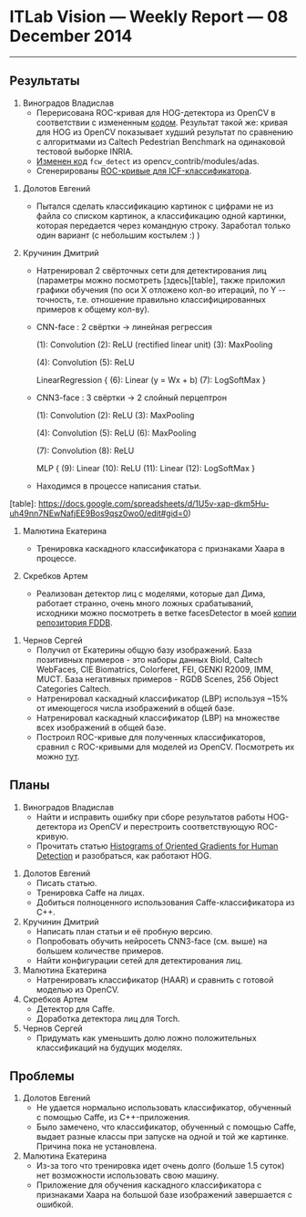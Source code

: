 # ITLab Vision — Weekly Report — 08 December 2014

----------------

## Результаты

  1. Виноградов Владислав
     - Перерисована ROC-кривая для HOG-детектора из OpenCV в соответствии
     с измененным [кодом][people-detect]. Результат такой же: кривая
     для HOG из OpenCV показывает худший результат по сравнению с алгоритмами
     из Caltech Pedestrian Benchmark на одинаковой тестовой выборке INRIA.
     - [Изменен код][icf-detect] `fcw_detect` из opencv_contrib/modules/adas.
     - Сгенерированы [ROC-кривые для ICF-классификатора][icf-roc].

[people-detect]: https://github.com/ITLab-Vision/obj-detect-classifiers/tree/master/src/hog-detector/peopledetect.py
[icf-detect]: https://github.com/ITLab-Vision/obj-detect-classifiers/blob/master/src/icf-detector/icf_detect.cpp
[icf-roc]: https://github.com/ITLab-Vision/obj-detect-classifiers/blob/master/results/roc-plots/caltect_vs_icf_plots.png

  1. Долотов Евгений
     - Пытался сделать классификацию картинок с цифрами не из файла со списком
     картинок, а классификацию одной картинки, которая передается
     через командную строку. Заработал только один вариант
     (с небольшим костылем :) )
  1. Кручинин Дмитрий
     - Натренировал 2 свёрточных сети для детектирования лиц (параметры
     можно посмотреть [здесь][table], также приложил графики обучения
     (по оси X отложено кол-во итераций, по Y -- точность, т.е. отношение
     правильно классифицированных примеров к общему кол-ву).

      * CNN-face : 2 свёртки -> линейная регрессия
      
        (1): Convolution
        (2): ReLU (rectified linear unit)
        (3): MaxPooling
        
        (4): Convolution
        (5): ReLU
        
        LinearRegression {
          (6): Linear (y = Wx + b)
          (7): LogSoftMax
        }
    
      * CNN3-face : 3 свёртки -> 2 слойный перцептрон
      
        (1): Convolution
        (2): ReLU
        (3): MaxPooling
        
        (4): Convolution
        (5): ReLU
        (6): MaxPooling
        
        (7): Convolution
        (8): ReLU
        
        MLP {
          (9): Linear
          (10): ReLU
          (11): Linear
          (12): LogSoftMax
        }
  
     - Находимся в процессе написания статьи.

[table]: https://docs.google.com/spreadsheets/d/1U5v-xap-dkm5Hu-uh49nn7NEwNafjEE9Bos9qsz0wo0/edit#gid=0)

  1. Малютина Екатерина
     - Тренировка каскадного классификатора с признаками Хаара в процессе.

  1. Скребков Артем
     - Реализован детектор лиц с моделями, которые дал Дима, работает странно,
     очень много ложных срабатываний, исходники можно посмотреть в ветке
     facesDetector в моей [копии репозитория FDDB][face-det-repo].

[face-det-repo]: https://github.com/stragger/itlab-vision-faces-detection

  1. Чернов Сергей
     - Получил от Екатерины общую базу изображений. База позитивных
     примеров - это наборы данных BioId, Caltech WebFaces, CIE Biomatrics,
     Colorferet, FEI, GENKI R2009, IMM, MUCT.
     База негативных примеров - RGDB Scenes, 256 Object Categories Caltech.
     - Натренировал каскадный классификатор (LBP) используя ~15% от имеющегося
     числа изображений в общей базе.
     - Натренировал каскадный классификатор (LBP) на множестве всех изображений
     в общей базе.
     - Построил ROC-кривые для полученных классификаторов, сравнил с ROC-кривыми
     для моделей из OpenCV. Посмотреть их можно [тут][roc-curves].

[roc-curves]: https://github.com/ITLab-Vision/FDDB/blob/master/Roc-curves/ROC-curves_OpenCV_vs_Self-trained(LBP).png


## Планы

  1. Виноградов Владислав
     - Найти и исправить ошибку при сборе результатов работы HOG-детектора
     из OpenCV и перестроить соответствующую ROC-кривую.
     - Прочитать статью
     [Histograms of Oriented Gradients for Human Detection][dalal-hog]
     и разобраться, как работают HOG.

[dalal-hog]: http://lear.inrialpes.fr/people/triggs/pubs/Dalal-cvpr05.pdf

  1. Долотов Евгений
     - Писать статью.
     - Тренировка Caffe на лицах.
     - Добиться полноценного использования Caffe-классификатора из C++.
  1. Кручинин Дмитрий
     - Написать план статьи и её пробную версию.
     - Попробовать обучить нейросеть CNN3-face (см. выше)
     на большем количестве примеров.
     - Найти конфигурации сетей для детектирования лиц.
  1. Малютина Екатерина
     - Натренировать классификатор (HAAR) и сравнить с готовой моделью из OpenCV.
  1. Скребков Артем
     - Детектор для Caffe.
     - Доработка детектора лиц для Torch.
  1. Чернов Сергей
     - Придумать как уменьшить долю ложно положительных классификаций
     на будущих моделях.


## Проблемы

  1. Долотов Евгений
     - Не удается нормально использовать классификатор, обученный с помощью Caffe,
     из C++-приложения.
     - Было замечено, что классификатор, обученный с помощью Caffe, выдает
     разные классы при запуске на одной и той же картинке.
     Причина пока не установлена.
  1. Малютина Екатерина
     - Из-за того что тренировка идет очень долго (больше 1.5 суток)
     нет возможности использовать свою машину.
     - Приложение для обучения каскадного классификатора с признаками Хаара
     на большой базе изображений завершается с ошибкой.
  